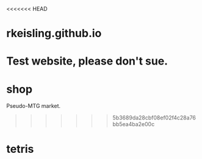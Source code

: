 <<<<<<< HEAD
# rkeisling.github.io
Test website, please don't sue.
=======
# shop
Pseudo-MTG market.
>>>>>>> 5b3689da28cbf08ef02f4c28a76bb5ea4ba2e00c
# tetris
